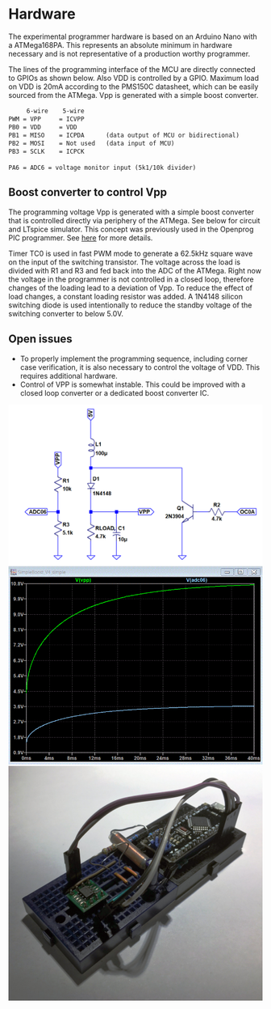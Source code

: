 # Hardware

The experimental programmer hardware is based on an Arduino Nano with a ATMega168PA. This represents an absolute minimum in hardware necessary and is not representative of a production worthy programmer.

The lines of the programming interface of the MCU are directly connected to GPIOs as shown below. Also VDD is controlled by a GPIO. Maximum load on VDD is 20mA according to the PMS150C datasheet, which can be easily sourced from the ATMega. Vpp is generated with a simple boost converter.

	     6-wire    5-wire
	PWM = VPP     = ICVPP
	PB0 = VDD     = VDD  
	PB1 = MISO    = ICPDA      (data output of MCU or bidirectional)
	PB2 = MOSI    = Not used   (data input of MCU)
	PB3 = SCLK    = ICPCK 
	
	PA6 = ADC6 = voltage monitor input (5k1/10k divider)
 
## Boost converter to control Vpp

The programming voltage Vpp is generated with a simple boost converter that is controlled directly via periphery of the ATMega. See below for circuit and LTspice simulator. This concept was previously used in the Openprog PIC programmer. See [here](http://openprog.altervista.org/OP_eng.html#Regulator) for more details.

Timer TC0 is used in fast PWM mode to generate a 62.5kHz square wave on the input of the switching transistor. The voltage across the load is divided with R1 and R3 and fed back into the ADC of the ATMega. Right now the voltage in the programmer is not controlled in a closed loop, therefore changes of the loading lead to a deviation of Vpp. To reduce the effect of load changes, a constant loading resistor was added.
A 1N4148 silicon switching diode is used intentionally to reduce the standby voltage of the switching converter to below 5.0V. 

## Open issues

 - To properly implement the programming sequence, including corner case verification, it is also necessary to control the voltage of VDD. This requires additional hardware.
 - Control of VPP is somewhat instable. This could be improved with a closed loop converter or a dedicated boost converter IC.

![Circuit](https://github.com/cpldcpu/SimPad/blob/master/Boostconverter/booster%20circuit.gif)
![Simulation](https://github.com/cpldcpu/SimPad/blob/master/Boostconverter/booster_transient.gif)
![Breadboard](https://github.com/cpldcpu/SimPad/blob/master/hardware.jpg)
